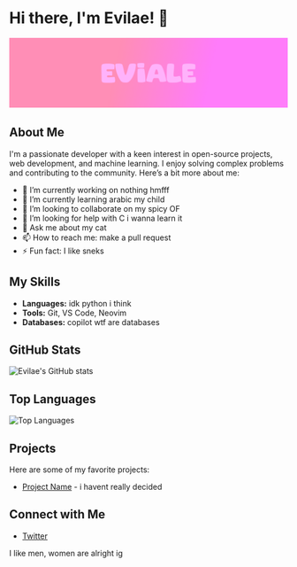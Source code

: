 # Hi there, I'm Evilae! 👋

![Profile Banner](github.png)

## About Me

I'm a passionate developer with a keen interest in open-source projects, web development, and machine learning. I enjoy solving complex problems and contributing to the community. Here’s a bit more about me:

- 🔭 I’m currently working on nothing hmfff
- 🌱 I’m currently learning arabic my child
- 👯 I’m looking to collaborate on my spicy OF
- 🤔 I’m looking for help with C i wanna learn it
- 💬 Ask me about  my cat
- 📫 How to reach me: make a pull request
- ⚡ Fun fact: I like sneks

## My Skills

- **Languages:** idk python i think
- **Tools:** Git, VS Code, Neovim
- **Databases:** copilot wtf are databases

## GitHub Stats

![Evilae's GitHub stats](https://github-readme-stats.vercel.app/api?username=evilae&show_icons=true&theme=radical)

## Top Languages

![Top Languages](https://github-readme-stats.vercel.app/api/top-langs/?username=evilae&layout=compact&theme=radical)

## Projects

Here are some of my favorite projects:

- [Project Name](https://github.com/evilae/vault-cli) - i havent really decided

## Connect with Me

- [Twitter](https://twitter.com/evilae_)

I like men, women are alright ig
